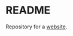 README
====================

Repository for a [website][albertparkac].

[albertparkac]: http://albert.park.ac